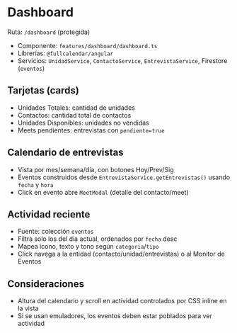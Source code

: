 # Dashboard

Ruta: `/dashboard` (protegida)

- Componente: `features/dashboard/dashboard.ts`
- Librerías: `@fullcalendar/angular`
- Servicios: `UnidadService`, `ContactoService`, `EntrevistaService`, Firestore (`eventos`)

## Tarjetas (cards)

- Unidades Totales: cantidad de unidades
- Contactos: cantidad total de contactos
- Unidades Disponibles: unidades no vendidas
- Meets pendientes: entrevistas con `pendiente=true`

## Calendario de entrevistas

- Vista por mes/semana/día, con botones Hoy/Prev/Sig
- Eventos construidos desde `EntrevistaService.getEntrevistas()` usando `fecha` y `hora`
- Click en evento abre `MeetModal` (detalle del contacto/meet)

## Actividad reciente

- Fuente: colección `eventos`
- Filtra solo los del día actual, ordenados por `fecha` desc
- Mapea icono, texto y tono según `categoria`/`tipo`
- Click navega a la entidad (contacto/unidad/entrevistas) o al Monitor de Eventos

## Consideraciones

- Altura del calendario y scroll en actividad controlados por CSS inline en la vista
- Si se usan emuladores, los eventos deben estar poblados para ver actividad
